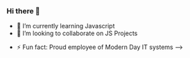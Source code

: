 ### Hi there 👋

<!--
**karkidai/karkidai** is a ✨ _special_ ✨ repository because its `README.md` (this file) appears on your GitHub profile.

Here are some ideas to get you started:
-->
<!-- - 🔭 I’m currently working on todo app -->
- 🌱 I’m currently learning Javascript
- 👯 I’m looking to collaborate on JS Projects 
<!--
- 🤔 I’m looking for help with ...
- 💬 Ask me about ...
- 📫 How to reach me: 
- 😄 Pronouns: ... 
-->
- ⚡ Fun fact: Proud employee of Modern Day IT systems
-->
